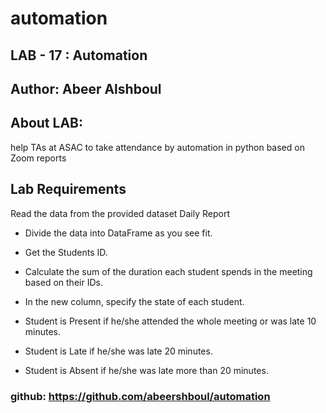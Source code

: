 # automation

## LAB - 17 : Automation

## Author: Abeer Alshboul

## About LAB:

help TAs at ASAC to take attendance by automation in python based on Zoom reports

## Lab Requirements

 Read the data from the provided dataset Daily Report

* Divide the data into DataFrame as you see fit.

* Get the Students ID.

* Calculate the sum of the duration each student spends in the meeting based on their IDs.

* In the new column, specify the state of each student.

* Student is Present if he/she attended the whole meeting or was late 10 minutes.

* Student is Late if he/she was late 20 minutes.

* Student is Absent if he/she was late more than 20 minutes.

### github: https://github.com/abeershboul/automation
